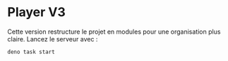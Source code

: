 # Player V3

Cette version restructure le projet en modules pour une organisation plus claire. Lancez le serveur avec :

```bash
deno task start
```
